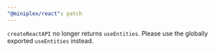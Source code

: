 ```yaml
---
"@miniplex/react": patch
---
```


`createReactAPI` no longer returns `useEntities`. Please use the globally exported `useEntities` instead.
